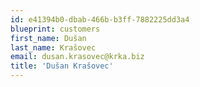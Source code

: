 ```yaml
---
id: e41394b0-dbab-466b-b3ff-7882225dd3a4
blueprint: customers
first_name: Dušan
last_name: Krašovec
email: dusan.krasovec@krka.biz
title: 'Dušan Krašovec'
---
```

